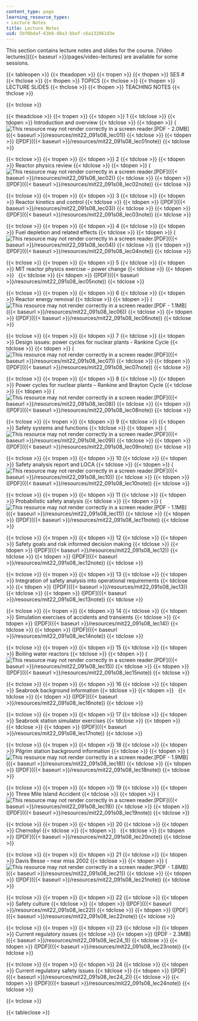 ```yaml
---
content_type: page
learning_resource_types:
- Lecture Notes
title: Lecture Notes
uid: 5bf0bdaf-63b8-d8a3-bbaf-c6a132061d3e
---
```


This section contains lecture notes and slides for the course. [Video lectures]({{< baseurl >}}/pages/video-lectures) are available for some sessions.

{{< tableopen >}}
{{< theadopen >}}
{{< tropen >}}
{{< thopen >}}
SES #
{{< thclose >}}
{{< thopen >}}
TOPICS
{{< thclose >}}
{{< thopen >}}
LECTURE SLIDES
{{< thclose >}}
{{< thopen >}}
TEACHING NOTES
{{< thclose >}}

{{< trclose >}}

{{< theadclose >}}
{{< tropen >}}
{{< tdopen >}}
1
{{< tdclose >}}
{{< tdopen >}}
Introduction and overview
{{< tdclose >}}
{{< tdopen >}}
(![This resource may not render correctly in a screen reader.](/images/inacessible.gif)[PDF - 2.0MB]({{< baseurl >}}/resources/mit22_091s08_lec01))
{{< tdclose >}}
{{< tdopen >}}
([PDF]({{< baseurl >}}/resources/mit22_091s08_lec01note))
{{< tdclose >}}

{{< trclose >}}
{{< tropen >}}
{{< tdopen >}}
2
{{< tdclose >}}
{{< tdopen >}}
Reactor physics review
{{< tdclose >}}
{{< tdopen >}}
(![This resource may not render correctly in a screen reader.](/images/inacessible.gif)[PDF]({{< baseurl >}}/resources/mit22_091s08_lec02))
{{< tdclose >}}
{{< tdopen >}}
([PDF]({{< baseurl >}}/resources/mit22_091s08_lec02note))
{{< tdclose >}}

{{< trclose >}}
{{< tropen >}}
{{< tdopen >}}
3
{{< tdclose >}}
{{< tdopen >}}
Reactor kinetics and control
{{< tdclose >}}
{{< tdopen >}}
([PDF]({{< baseurl >}}/resources/mit22_091s08_lec03))
{{< tdclose >}}
{{< tdopen >}}
([PDF]({{< baseurl >}}/resources/mit22_091s08_lec03note))
{{< tdclose >}}

{{< trclose >}}
{{< tropen >}}
{{< tdopen >}}
4
{{< tdclose >}}
{{< tdopen >}}
Fuel depletion and related effects
{{< tdclose >}}
{{< tdopen >}}
(![This resource may not render correctly in a screen reader.](/images/inacessible.gif)[PDF]({{< baseurl >}}/resources/mit22_091s08_lec04))
{{< tdclose >}}
{{< tdopen >}}
([PDF]({{< baseurl >}}/resources/mit22_091s08_lec04note))
{{< tdclose >}}

{{< trclose >}}
{{< tropen >}}
{{< tdopen >}}
5
{{< tdclose >}}
{{< tdopen >}}
MIT reactor physics exercise – power change
{{< tdclose >}}
{{< tdopen >}}
 
{{< tdclose >}}
{{< tdopen >}}
([PDF]({{< baseurl >}}/resources/mit22_091s08_lec05note))
{{< tdclose >}}

{{< trclose >}}
{{< tropen >}}
{{< tdopen >}}
6
{{< tdclose >}}
{{< tdopen >}}
Reactor energy removal
{{< tdclose >}}
{{< tdopen >}}
(![This resource may not render correctly in a screen reader.](/images/inacessible.gif)[PDF - 1.1MB]({{< baseurl >}}/resources/mit22_091s08_lec06))
{{< tdclose >}}
{{< tdopen >}}
([PDF]({{< baseurl >}}/resources/mit22_091s08_lec06note))
{{< tdclose >}}

{{< trclose >}}
{{< tropen >}}
{{< tdopen >}}
7
{{< tdclose >}}
{{< tdopen >}}
Design issues: power cycles for nuclear plants - Rankine Cycle
{{< tdclose >}}
{{< tdopen >}}
(![This resource may not render correctly in a screen reader.](/images/inacessible.gif)[PDF]({{< baseurl >}}/resources/mit22_091s08_lec07))
{{< tdclose >}}
{{< tdopen >}}
([PDF]({{< baseurl >}}/resources/mit22_091s08_lec07note))
{{< tdclose >}}

{{< trclose >}}
{{< tropen >}}
{{< tdopen >}}
8
{{< tdclose >}}
{{< tdopen >}}
Power cycles for nuclear plants – Rankine and Brayton Cycle
{{< tdclose >}}
{{< tdopen >}}
(![This resource may not render correctly in a screen reader.](/images/inacessible.gif)[PDF]({{< baseurl >}}/resources/mit22_091s08_lec08))
{{< tdclose >}}
{{< tdopen >}}
([PDF]({{< baseurl >}}/resources/mit22_091s08_lec08note))
{{< tdclose >}}

{{< trclose >}}
{{< tropen >}}
{{< tdopen >}}
9
{{< tdclose >}}
{{< tdopen >}}
Safety systems and functions
{{< tdclose >}}
{{< tdopen >}}
(![This resource may not render correctly in a screen reader.](/images/inacessible.gif)[PDF]({{< baseurl >}}/resources/mit22_091s08_lec09))
{{< tdclose >}}
{{< tdopen >}}
([PDF]({{< baseurl >}}/resources/mit22_091s08_lec09note))
{{< tdclose >}}

{{< trclose >}}
{{< tropen >}}
{{< tdopen >}}
10
{{< tdclose >}}
{{< tdopen >}}
Safety analysis report and LOCA
{{< tdclose >}}
{{< tdopen >}}
(![This resource may not render correctly in a screen reader.](/images/inacessible.gif)[PDF]({{< baseurl >}}/resources/mit22_091s08_lec10))
{{< tdclose >}}
{{< tdopen >}}
([PDF]({{< baseurl >}}/resources/mit22_091s08_lec10note))
{{< tdclose >}}

{{< trclose >}}
{{< tropen >}}
{{< tdopen >}}
11
{{< tdclose >}}
{{< tdopen >}}
Probabilistic safety analysis
{{< tdclose >}}
{{< tdopen >}}
(![This resource may not render correctly in a screen reader.](/images/inacessible.gif)[PDF - 1.1MB]({{< baseurl >}}/resources/mit22_091s08_lec11))
{{< tdclose >}}
{{< tdopen >}}
([PDF]({{< baseurl >}}/resources/mit22_091s08_lec11note))
{{< tdclose >}}

{{< trclose >}}
{{< tropen >}}
{{< tdopen >}}
12
{{< tdclose >}}
{{< tdopen >}}
Safety goals and risk informed decision making
{{< tdclose >}}
{{< tdopen >}}
([PDF]({{< baseurl >}}/resources/mit22_091s08_lec12))
{{< tdclose >}}
{{< tdopen >}}
([PDF]({{< baseurl >}}/resources/mit22_091s08_lec12note))
{{< tdclose >}}

{{< trclose >}}
{{< tropen >}}
{{< tdopen >}}
13
{{< tdclose >}}
{{< tdopen >}}
Integration of safety analysis into operational requirements
{{< tdclose >}}
{{< tdopen >}}
([PDF]({{< baseurl >}}/resources/mit22_091s08_lec13))
{{< tdclose >}}
{{< tdopen >}}
([PDF]({{< baseurl >}}/resources/mit22_091s08_lec13note))
{{< tdclose >}}

{{< trclose >}}
{{< tropen >}}
{{< tdopen >}}
14
{{< tdclose >}}
{{< tdopen >}}
Simulation exercises of accidents and transients
{{< tdclose >}}
{{< tdopen >}}
([PDF]({{< baseurl >}}/resources/mit22_091s08_lec14))
{{< tdclose >}}
{{< tdopen >}}
([PDF]({{< baseurl >}}/resources/mit22_091s08_lec14note))
{{< tdclose >}}

{{< trclose >}}
{{< tropen >}}
{{< tdopen >}}
15
{{< tdclose >}}
{{< tdopen >}}
Boiling water reactors
{{< tdclose >}}
{{< tdopen >}}
(![This resource may not render correctly in a screen reader.](/images/inacessible.gif)[PDF]({{< baseurl >}}/resources/mit22_091s08_lec15))
{{< tdclose >}}
{{< tdopen >}}
([PDF]({{< baseurl >}}/resources/mit22_091s08_lec15note))
{{< tdclose >}}

{{< trclose >}}
{{< tropen >}}
{{< tdopen >}}
16
{{< tdclose >}}
{{< tdopen >}}
Seabrook background information
{{< tdclose >}}
{{< tdopen >}}
 
{{< tdclose >}}
{{< tdopen >}}
([PDF]({{< baseurl >}}/resources/mit22_091s08_lec16note))
{{< tdclose >}}

{{< trclose >}}
{{< tropen >}}
{{< tdopen >}}
17
{{< tdclose >}}
{{< tdopen >}}
Seabrook station simulator exercises
{{< tdclose >}}
{{< tdopen >}}
 
{{< tdclose >}}
{{< tdopen >}}
([PDF]({{< baseurl >}}/resources/mit22_091s08_lec17note))
{{< tdclose >}}

{{< trclose >}}
{{< tropen >}}
{{< tdopen >}}
18
{{< tdclose >}}
{{< tdopen >}}
Pilgrim station background information
{{< tdclose >}}
{{< tdopen >}}
(![This resource may not render correctly in a screen reader.](/images/inacessible.gif)[PDF - 1.9MB]({{< baseurl >}}/resources/mit22_091s08_lec18))
{{< tdclose >}}
{{< tdopen >}}
([PDF]({{< baseurl >}}/resources/mit22_091s08_lec18note))
{{< tdclose >}}

{{< trclose >}}
{{< tropen >}}
{{< tdopen >}}
19
{{< tdclose >}}
{{< tdopen >}}
Three Mile Island Accident
{{< tdclose >}}
{{< tdopen >}}
(![This resource may not render correctly in a screen reader.](/images/inacessible.gif)[PDF]({{< baseurl >}}/resources/mit22_091s08_lec19))
{{< tdclose >}}
{{< tdopen >}}
([PDF]({{< baseurl >}}/resources/mit22_091s08_lec19note))
{{< tdclose >}}

{{< trclose >}}
{{< tropen >}}
{{< tdopen >}}
20
{{< tdclose >}}
{{< tdopen >}}
Chernobyl
{{< tdclose >}}
{{< tdopen >}}
 
{{< tdclose >}}
{{< tdopen >}}
([PDF]({{< baseurl >}}/resources/mit22_091s08_lec20note))
{{< tdclose >}}

{{< trclose >}}
{{< tropen >}}
{{< tdopen >}}
21
{{< tdclose >}}
{{< tdopen >}}
Davis Besse – near miss 2002
{{< tdclose >}}
{{< tdopen >}}
(![This resource may not render correctly in a screen reader.](/images/inacessible.gif)[PDF - 1.8MB]({{< baseurl >}}/resources/mit22_091s08_lec21))
{{< tdclose >}}
{{< tdopen >}}
([PDF]({{< baseurl >}}/resources/mit22_091s08_lec21note))
{{< tdclose >}}

{{< trclose >}}
{{< tropen >}}
{{< tdopen >}}
22
{{< tdclose >}}
{{< tdopen >}}
Safety culture
{{< tdclose >}}
{{< tdopen >}}
([PDF]({{< baseurl >}}/resources/mit22_091s08_lec22))
{{< tdclose >}}
{{< tdopen >}}
([PDF]({{< baseurl >}}/resources/mit22_091s08_lec22note))
{{< tdclose >}}

{{< trclose >}}
{{< tropen >}}
{{< tdopen >}}
23
{{< tdclose >}}
{{< tdopen >}}
Current regulatory issues
{{< tdclose >}}
{{< tdopen >}}
([PDF - 2.3MB]({{< baseurl >}}/resources/mit22_091s08_lec24_1))
{{< tdclose >}}
{{< tdopen >}}
([PDF]({{< baseurl >}}/resources/mit22_091s08_lec23note))
{{< tdclose >}}

{{< trclose >}}
{{< tropen >}}
{{< tdopen >}}
24
{{< tdclose >}}
{{< tdopen >}}
Current regulatory safety issues
{{< tdclose >}}
{{< tdopen >}}
([PDF]({{< baseurl >}}/resources/mit22_091s08_lec24_2))
{{< tdclose >}}
{{< tdopen >}}
([PDF]({{< baseurl >}}/resources/mit22_091s08_lec24note))
{{< tdclose >}}

{{< trclose >}}

{{< tableclose >}}